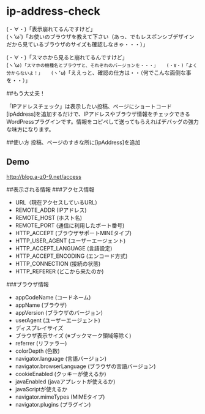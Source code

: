 # ip-address-check
(・∀・)「表示崩れてるんですけど」  
(ヽ’ω`)「お使いのブラウザを教えて下さい（あっ、でもレスポンシブデザインだから見ているブラウザのサイズも確認しなきゃ・・・）」  
  
(・∀・)「スマホから見ると崩れてるんですけど」  
(ヽ’ω`)「スマホの機種名とブラウザと、それぞれのバージョンを・・・」  
(・∀・)「よく分からないよ！」  
(ヽ’ω`)「ええっと、確認の仕方は・・（何でこんな面倒な事を・・）」  
  
##もう大丈夫！
  
「IPアドレスチェック」は表示したい投稿、ページにショートコード[ipAddress]を追加するだけで、IPアドレスやブラウザ情報をチェックできるWordPressプラグインです。情報をコピペして送ってもらえればデバッグの強力な味方になります。

##使い方
投稿、ページのすきな所に[ipAddress]を追加

## Demo
http://blog.a-z0-9.net/access

##表示される情報
###アクセス情報
* URL（現在アクセスしているURL）
* REMOTE_ADDR (IPアドレス)
* REMOTE_HOST (ホスト名)
* REMOTE_PORT (通信に利用したポート番号)
* HTTP_ACCEPT (ブラウザサポートMINEタイプ)
* HTTP_USER_AGENT (ユーザーエージェント)
* HTTP_ACCEPT_LANGUAGE (言語設定)
* HTTP_ACCEPT_ENCODING (エンコード方式)
* HTTP_CONNECTION (接続の状態)
* HTTP_REFERER (どこから来たのか)

###ブラウザ情報
* appCodeName (コードネーム)
* appName (ブラウザ)
* appVersion (ブラウザのバージョン)
* userAgent (ユーザーエージェント)
* ディスプレイサイズ
* ブラウザ表示サイズ (※ブックマーク領域等除く)
* referrer (リファラー)
* colorDepth (色数)
* navigator.language (言語バージョン)
* navigator.browserLanguage (ブラウザの言語バージョン)
* cookieEnabled (クッキーが使えるか)
* javaEnabled (javaアプレットが使えるか)
* javaScriptが使えるか
* navigator.mimeTypes (MIMEタイプ)
* navigator.plugins (プラグイン)
